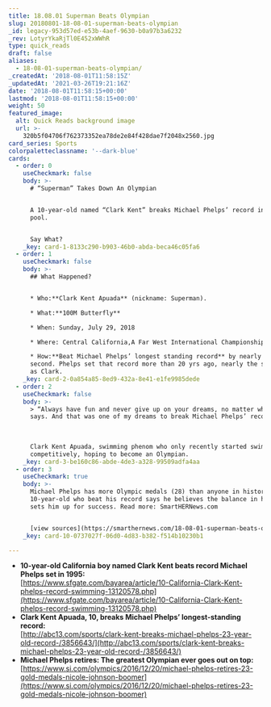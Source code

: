 ```yaml
---
title: 18.08.01 Superman Beats Olympian
slug: 20180801-18-08-01-superman-beats-olympian
_id: legacy-953d57ed-e53b-4aef-9630-b0a97b3a6232
_rev: LotyrYkaRjTl0E452xWWhR
type: quick_reads
draft: false
aliases:
  - 18-08-01-superman-beats-olympian/
_createdAt: '2018-08-01T11:58:15Z'
_updatedAt: '2021-03-26T19:21:16Z'
date: '2018-08-01T11:58:15+00:00'
lastmod: '2018-08-01T11:58:15+00:00'
weight: 50
featured_image:
  alt: Quick Reads background image
  url: >-
    320b5f04706f762373352ea78de2e84f428dae7f2048x2560.jpg
card_series: Sports
colorpaletteclassname: '--dark-blue'
cards:
  - order: 0
    useCheckmark: false
    body: >-
      # “Superman” Takes Down An Olympian


      A 10-year-old named “Clark Kent” breaks Michael Phelps’ record in the
      pool.


      Say What?
    _key: card-1-8133c290-b903-46b0-abda-beca46c05fa6
  - order: 1
    useCheckmark: false
    body: >-
      ## What Happened?


      * Who:**Clark Kent Apuada** (nickname: Superman).

      * What:**100M Butterfly**

      * When: Sunday, July 29, 2018

      * Where: Central California,A Far West International Championship.

      * How:**Beat Michael Phelps’ longest standing record** by nearly a full
      second. Phelps set that record more than 20 yrs ago, nearly the same age
      as Clark.
    _key: card-2-0a854a85-8ed9-432a-8e41-e1fe9985dede
  - order: 2
    useCheckmark: false
    body: >-
      > “Always have fun and never give up on your dreams, no matter what anyone
      says. And that was one of my dreams to break Michael Phelps’ record.”  
        
        
        
      Clark Kent Apuada, swimming phenom who only recently started swimming
      competitively, hoping to become an Olympian.
    _key: card-3-be160c86-abde-4de3-a328-99509adfa4aa
  - order: 3
    useCheckmark: true
    body: >-
      Michael Phelps has more Olympic medals (28) than anyone in history. The
      10-year-old who beat his record says he believes the balance in his life
      sets him up for success. Read more: SmartHERNews.com


      [view sources](https://smarthernews.com/18-08-01-superman-beats-olympian/)
    _key: card-10-0737027f-06d0-4d83-b382-f514b10230b1

---
```

* **10-year-old California boy named Clark Kent beats record Michael Phelps set in 1995:**  
[https://www.sfgate.com/bayarea/article/10-California-Clark-Kent-phelps-record-swimming-13120578.php](https://www.sfgate.com/bayarea/article/10-California-Clark-Kent-phelps-record-swimming-13120578.php)
* **Clark Kent Apuada, 10, breaks Michael Phelps’ longest-standing record:**  
[http://abc13.com/sports/clark-kent-breaks-michael-phelps-23-year-old-record-/3856643/](http://abc13.com/sports/clark-kent-breaks-michael-phelps-23-year-old-record-/3856643/)
* **Michael Phelps retires: The greatest Olympian ever goes out on top:**  
[https://www.si.com/olympics/2016/12/20/michael-phelps-retires-23-gold-medals-nicole-johnson-boomer](https://www.si.com/olympics/2016/12/20/michael-phelps-retires-23-gold-medals-nicole-johnson-boomer)